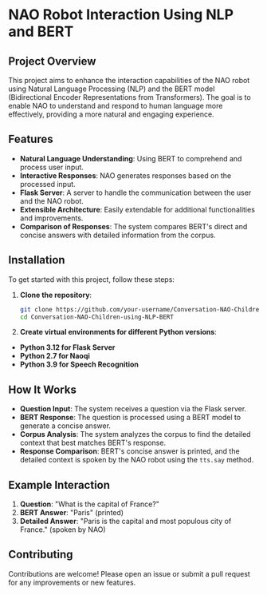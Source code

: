 # NAO Robot Interaction Using NLP and BERT

## Project Overview
This project aims to enhance the interaction capabilities of the NAO robot using Natural Language Processing (NLP) and the BERT model (Bidirectional Encoder Representations from Transformers). The goal is to enable NAO to understand and respond to human language more effectively, providing a more natural and engaging experience.

## Features
- **Natural Language Understanding**: Using BERT to comprehend and process user input.
- **Interactive Responses**: NAO generates responses based on the processed input.
- **Flask Server**: A server to handle the communication between the user and the NAO robot.
- **Extensible Architecture**: Easily extendable for additional functionalities and improvements.
- **Comparison of Responses**: The system compares BERT's direct and concise answers with detailed information from the corpus.

## Installation
To get started with this project, follow these steps:

1. **Clone the repository**:
    ```sh
    git clone https://github.com/your-username/Conversation-NAO-Children-using-NLP-BERT.git
    cd Conversation-NAO-Children-using-NLP-BERT
    ```

2. **Create virtual environments for different Python versions**:

  - **Python 3.12 for Flask Server**
  - **Python 2.7 for Naoqi**
  - **Python 3.9 for Speech Recognition**

## How It Works
- **Question Input**: The system receives a question via the Flask server.
- **BERT Response**: The question is processed using a BERT model to generate a concise answer.
- **Corpus Analysis**: The system analyzes the corpus to find the detailed context that best matches BERT's response.
- **Response Comparison**: BERT's concise answer is printed, and the detailed context is spoken by the NAO robot using the `tts.say` method.

## Example Interaction
1. **Question**: "What is the capital of France?"
2. **BERT Answer**: "Paris" (printed)
3. **Detailed Answer**: "Paris is the capital and most populous city of France." (spoken by NAO)

## Contributing
Contributions are welcome! Please open an issue or submit a pull request for any improvements or new features.



